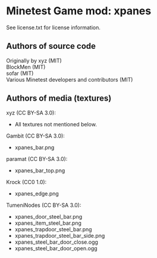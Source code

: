 Minetest Game mod: xpanes
=========================
See license.txt for license information.

Authors of source code
----------------------
Originally by xyz (MIT)<br>
BlockMen (MIT)<br>
sofar (MIT)<br>
Various Minetest developers and contributors (MIT)

Authors of media (textures)
---------------------------
xyz (CC BY-SA 3.0):
- All textures not mentioned below.

Gambit (CC BY-SA 3.0):
- xpanes_bar.png

paramat (CC BY-SA 3.0):
- xpanes_bar_top.png

Krock (CC0 1.0):
- xpanes_edge.png

TumeniNodes (CC BY-SA 3.0):
- xpanes_door_steel_bar.png
- xpanes_item_steel_bar.png
- xpanes_trapdoor_steel_bar.png
- xpanes_trapdoor_steel_bar_side.png
- xpanes_steel_bar_door_close.ogg
- xpanes_steel_bar_door_open.ogg
